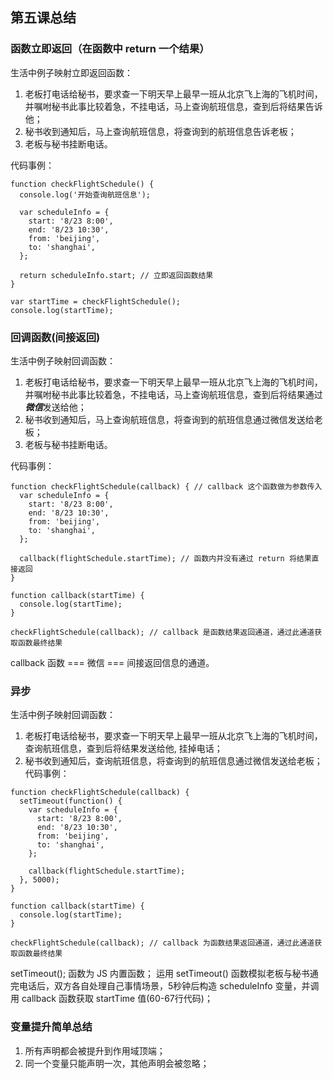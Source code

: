 ## 第五课总结

### 函数立即返回（在函数中 return 一个结果）
生活中例子映射立即返回函数：
1. 老板打电话给秘书，要求查一下明天早上最早一班从北京飞上海的飞机时间，并嘱咐秘书此事比较着急，不挂电话，马上查询航班信息，查到后将结果告诉他；
2. 秘书收到通知后，马上查询航班信息，将查询到的航班信息告诉老板；
3. 老板与秘书挂断电话。

代码事例：
```
function checkFlightSchedule() {
  console.log('开始查询航班信息');

  var scheduleInfo = {
    start: '8/23 8:00',
    end: '8/23 10:30',
    from: 'beijing',
    to: 'shanghai',
  };

  return scheduleInfo.start; // 立即返回函数结果
}

var startTime = checkFlightSchedule();
console.log(startTime);
```
### 回调函数(间接返回)
生活中例子映射回调函数：
1. 老板打电话给秘书，要求查一下明天早上最早一班从北京飞上海的飞机时间，并嘱咐秘书此事比较着急，不挂电话，马上查询航班信息，查到后将结果通过***微信***发送给他；
2. 秘书收到通知后，马上查询航班信息，将查询到的航班信息通过微信发送给老板；
3. 老板与秘书挂断电话。

代码事例：
```
function checkFlightSchedule(callback) { // callback 这个函数做为参数传入
  var scheduleInfo = {
    start: '8/23 8:00',
    end: '8/23 10:30',
    from: 'beijing',
    to: 'shanghai',
  };

  callback(flightSchedule.startTime); // 函数内并没有通过 return 将结果直接返回
}

function callback(startTime) {
  console.log(startTime);
}

checkFlightSchedule(callback); // callback 是函数结果返回通道，通过此通道获取函数最终结果
```
callback 函数 === 微信 === 间接返回信息的通道。

### 异步
生活中例子映射回调函数：
1. 老板打电话给秘书，要求查一下明天早上最早一班从北京飞上海的飞机时间，查询航班信息，查到后将结果发送给他, 挂掉电话；
2. 秘书收到通知后，查询航班信息，将查询到的航班信息通过微信发送给老板；
代码事例：
```
function checkFlightSchedule(callback) {
  setTimeout(function() {
    var scheduleInfo = {
      start: '8/23 8:00',
      end: '8/23 10:30',
      from: 'beijing',
      to: 'shanghai',
    };

    callback(flightSchedule.startTime);
  }, 5000);
}

function callback(startTime) {
  console.log(startTime);
}

checkFlightSchedule(callback); // callback 为函数结果返回通道，通过此通道获取函数最终结果
```
setTimeout(); 函数为 JS 内置函数；
运用 setTimeout() 函数模拟老板与秘书通完电话后，双方各自处理自己事情场景，5秒钟后构造 scheduleInfo 变量，并调用 callback 函数获取 startTime 值(60-67行代码)；

### 变量提升简单总结
1. 所有声明都会被提升到作用域顶端；
2. 同一个变量只能声明一次，其他声明会被忽略；
